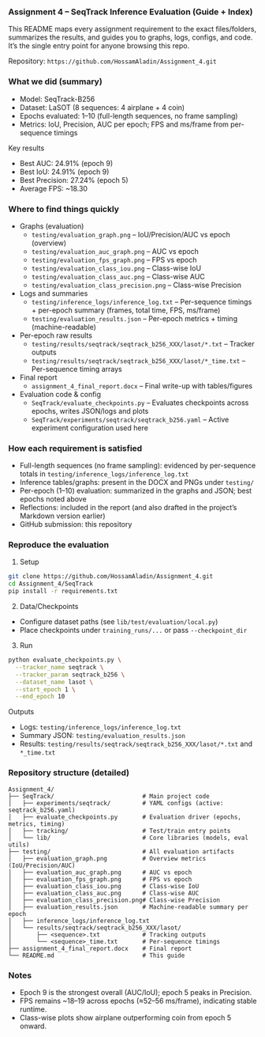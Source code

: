### Assignment 4 – SeqTrack Inference Evaluation (Guide + Index)

This README maps every assignment requirement to the exact files/folders, summarizes the results, and guides you to graphs, logs, configs, and code. It’s the single entry point for anyone browsing this repo.

Repository: `https://github.com/HossamAladin/Assignment_4.git`

### What we did (summary)
- Model: SeqTrack-B256
- Dataset: LaSOT (8 sequences: 4 airplane + 4 coin)
- Epochs evaluated: 1–10 (full-length sequences, no frame sampling)
- Metrics: IoU, Precision, AUC per epoch; FPS and ms/frame from per-sequence timings

Key results
- Best AUC: 24.91% (epoch 9)
- Best IoU: 24.91% (epoch 9)
- Best Precision: 27.24% (epoch 5)
- Average FPS: ~18.30

### Where to find things quickly
- Graphs (evaluation)
  - `testing/evaluation_graph.png` – IoU/Precision/AUC vs epoch (overview)
  - `testing/evaluation_auc_graph.png` – AUC vs epoch
  - `testing/evaluation_fps_graph.png` – FPS vs epoch
  - `testing/evaluation_class_iou.png` – Class-wise IoU
  - `testing/evaluation_class_auc.png` – Class-wise AUC
  - `testing/evaluation_class_precision.png` – Class-wise Precision
- Logs and summaries
  - `testing/inference_logs/inference_log.txt` – Per-sequence timings + per-epoch summary (frames, total time, FPS, ms/frame)
  - `testing/evaluation_results.json` – Per-epoch metrics + timing (machine-readable)
- Per-epoch raw results
  - `testing/results/seqtrack/seqtrack_b256_XXX/lasot/*.txt` – Tracker outputs
  - `testing/results/seqtrack/seqtrack_b256_XXX/lasot/*_time.txt` – Per-sequence timing arrays
- Final report
  - `assignment_4_final_report.docx` – Final write-up with tables/figures
- Evaluation code & config
  - `SeqTrack/evaluate_checkpoints.py` – Evaluates checkpoints across epochs, writes JSON/logs and plots
  - `SeqTrack/experiments/seqtrack/seqtrack_b256.yaml` – Active experiment configuration used here

### How each requirement is satisfied
- Full-length sequences (no frame sampling): evidenced by per-sequence totals in `testing/inference_logs/inference_log.txt`
- Inference tables/graphs: present in the DOCX and PNGs under `testing/`
- Per-epoch (1–10) evaluation: summarized in the graphs and JSON; best epochs noted above
- Reflections: included in the report (and also drafted in the project’s Markdown version earlier)
- GitHub submission: this repository

### Reproduce the evaluation
1) Setup
```bash
git clone https://github.com/HossamAladin/Assignment_4.git
cd Assignment_4/SeqTrack
pip install -r requirements.txt
```
2) Data/Checkpoints
- Configure dataset paths (see `lib/test/evaluation/local.py`)
- Place checkpoints under `training_runs/...` or pass `--checkpoint_dir`
3) Run
```bash
python evaluate_checkpoints.py \
  --tracker_name seqtrack \
  --tracker_param seqtrack_b256 \
  --dataset_name lasot \
  --start_epoch 1 \
  --end_epoch 10
```
Outputs
- Logs: `testing/inference_logs/inference_log.txt`
- Summary JSON: `testing/evaluation_results.json`
- Results: `testing/results/seqtrack/seqtrack_b256_XXX/lasot/*.txt` and `*_time.txt`

### Repository structure (detailed)
```
Assignment_4/
├── SeqTrack/                         # Main project code
│   ├── experiments/seqtrack/         # YAML configs (active: seqtrack_b256.yaml)
│   ├── evaluate_checkpoints.py       # Evaluation driver (epochs, metrics, timing)
│   ├── tracking/                     # Test/train entry points
│   └── lib/                          # Core libraries (models, eval utils)
├── testing/                          # All evaluation artifacts
│   ├── evaluation_graph.png          # Overview metrics (IoU/Precision/AUC)
│   ├── evaluation_auc_graph.png      # AUC vs epoch
│   ├── evaluation_fps_graph.png      # FPS vs epoch
│   ├── evaluation_class_iou.png      # Class-wise IoU
│   ├── evaluation_class_auc.png      # Class-wise AUC
│   ├── evaluation_class_precision.png# Class-wise Precision
│   ├── evaluation_results.json       # Machine-readable summary per epoch
│   ├── inference_logs/inference_log.txt
│   └── results/seqtrack/seqtrack_b256_XXX/lasot/
│       ├── <sequence>.txt            # Tracking outputs
│       └── <sequence>_time.txt       # Per-sequence timings
├── assignment_4_final_report.docx    # Final report
└── README.md                         # This guide
```

### Notes
- Epoch 9 is the strongest overall (AUC/IoU); epoch 5 peaks in Precision.
- FPS remains ~18–19 across epochs (≈52–56 ms/frame), indicating stable runtime.
- Class-wise plots show airplane outperforming coin from epoch 5 onward.
